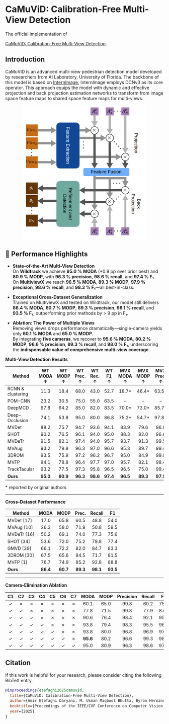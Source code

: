 # CaMuViD: Calibration-Free Multi-View Detection

The official implementation of

[CaMuViD: Calibration-Free Multi-View Detection](https://amiretefaghi.github.io/Camuvid.html).

## Introduction

CaMuViD is an advanced multi-view pedestrian detection model developed by researchers from AI Laboratory, University of Florida. The backbone of this model is based on [InternImage](https://github.com/OpenGVLab/InternImage), InternImage employs DCNv3 as its core operator. This approach equips the model with dynamic and effective projection and back projection estimation networks to transform from image space feature maps to shared space feature maps for multi-views.

<div align=center>
<img src='./docs/figs/intro.png' width=400>
</div>


## 🌟 Performance Highlights

- **State-of-the-Art Multi-View Detection**  
  On **Wildtrack** we achieve **95.0 % MODA** (+0.9 pp over prior best) and **80.9 % MODP**, with **96.3 % precision**, **98.6 % recall**, and **97.4 % F₁**.  
  On **MultiviewX** we reach **96.5 % MODA**, **89.3 % MODP**, **97.9 % precision**, **98.6 % recall**, and **98.3 % F₁**—all best-in-class.  

- **Exceptional Cross-Dataset Generalization**  
  Trained on MultiviewX and tested on Wildtrack, our model still delivers **86.4 % MODA**, **60.7 % MODP**, **89.3 % precision**, **98.1 % recall**, and **93.5 % F₁**, outperforming prior methods by > 9 pp in F₁.  

- **Ablation: The Power of Multiple Views**  
  Removing views drops performance dramatically—single-camera yields only **60.1 % MODA** and **65.0 % MODP**.  
  By integrating **five cameras**, we recover to **95.6 % MODA**, **80.2 % MODP**, **96.6 % precision**, **99.3 % recall**, and **98.0 % F₁**, underscoring the **indispensable value of comprehensive multi-view coverage**.


**Multi-View Detection Results**

| Method                   | WT MODA ↑ | WT MODP ↑ | WT Prec. ↑ | WT Rec. ↑ | WT F1 ↑ | MVX MODA ↑ | MVX MODP ↑ | MVX Prec. ↑ | MVX Rec. ↑ | MVX F1 ↑ |
|--------------------------|:---------:|:---------:|:----------:|:---------:|:-------:|:----------:|:----------:|:-----------:|:---------:|:--------:|
| RCNN & clustering        |   11.3    |   18.4    |   68.0     |   43.0    |  52.7   |   18.7*    |   46.4*    |    63.5*    |   43.9*   |  51.9    |
| POM-CNN                  |   23.2    |   30.5    |   75.0     |   55.0    |  63.5   |     –      |     –      |      –      |     –     |    –     |
| DeepMCD                  |   67.8    |   64.2    |   85.0     |   82.0    |  83.5   |   70.0*    |   73.0*    |    85.7*    |   83.3*   |  84.5    |
| Deep-Occlusion           |   74.1    |   53.8    |   95.0     |   80.0    |  86.8   |   75.2*    |   54.7*    |    97.8*    |   80.2*   |  88.1    |
| MVDet                    |   88.2    |   75.7    |   94.7     |   93.6    |  94.1   |   83.9     |   79.6     |    96.8     |   86.7    |  91.5    |
| SHOT                     |   90.2    |   76.5    |   96.1     |   94.0    |  95.0   |   88.3     |   82.0     |    96.6     |   91.5    |  94.0    |
| MVDeTr                   |   91.5    |   82.1    |   97.4     |   94.0    |  95.7   |   93.7     |   91.3     |    99.5     |   94.5    |  96.9    |
| MVAug                    |   93.2    |   79.8    |   96.3     |   97.0    |  96.6   |   95.3     |   89.7     |    99.4     |   95.9    |  97.6    |
| 3DROM                    |   93.5    |   75.9    |   97.2     |   96.2    |  96.7   |   95.0     |   84.9     |    99.0     |   96.1    |  97.5    |
| MVFP                     |   94.1    |   78.8    |   96.4     |   97.7    |  97.0   |   95.7     |   82.1     |    98.4     |   97.2    |  97.8    |
| TrackTacular             |   93.2    |   77.5    |   97.3     |   95.8    |  96.5   |   96.5     |   75.0     |    99.4     |   97.1    |  98.2    |
| **Ours**                 | **95.0**  | **80.9**  | **96.3**   | **98.6**  |**97.4** | **96.5**   | **89.3**   | **97.9**    | **98.6**  |**98.3**  |

\* reported by original authors

---

**Cross-Dataset Performance**

| Method         | MODA | MODP  | Prec. | Recall | F1   |
|----------------|:----:|:-----:|:-----:|:------:|:----:|
| MVDet [17]     | 17.0 | 65.8  | 60.5  | 48.8   | 54.0 |
| MVAug [10]     | 26.3 | 58.0  | 71.9  | 50.8   | 59.5 |
| MVDeTr [16]    | 50.2 | 69.1  | 74.0  | 77.3   | 75.6 |
| SHOT [34]      | 53.6 | 72.0  | 75.2  | 79.8   | 77.4 |
| GMVD [39]      | 66.1 | 72.2  | 82.0  | 84.7   | 83.3 |
| 3DROM [30]     | 67.5 | 65.6  | 94.5  | 71.7   | 81.5 |
| MVFP [1]       | 76.7 | 74.9  | 85.2  | 92.8   | 88.8 |
| **Ours**       |**86.4**|**60.7**|**89.3**|**98.1**|**93.5**|

---

**Camera-Elimination Ablation**

| C1 | C2 | C3 | C4 | C5 | C6 | C7 | MODA  | MODP | Precision | Recall |  F1  |
|:--:|:--:|:--:|:--:|:--:|:--:|:--:|:-----:|:----:|:---------:|:------:|:----:|
| ✓  | ✗  | ✗  | ✗  | ✗  | ✗  | ✗  | 60.1  | 65.0 |   99.8    | 60.2   | 75.1 |
| ✓  | ✓  | ✗  | ✗  | ✗  | ✗  | ✗  | 77.8  | 71.5 |   99.8    | 77.9   | 87.5 |
| ✓  | ✓  | ✓  | ✗  | ✗  | ✗  | ✗  | 90.6  | 76.4 |   98.4    | 92.1   | 95.1 |
| ✓  | ✓  | ✓  | ✓  | ✗  | ✗  | ✗  | 93.8  | 79.4 |   98.3    | 95.5   | 96.9 |
| ✓  | ✓  | ✓  | ✓  | ✓  | ✗  | ✗  | 93.8  | 80.0 |   96.8    | 96.9   | 97.0 |
| ✓  | ✓  | ✓  | ✓  | ✓  | ✓  | ✗  | **95.6** | 80.2 |   96.6    | 99.3   | 98.0 |
| ✓  | ✓  | ✓  | ✓  | ✓  | ✓  | ✓  | 95.0  | 80.9 |   96.3    | 98.6   | 97.4 |


## Citation

If this work is helpful for your research, please consider citing the following BibTeX entry.

```bibtex
@inproceedings{etefaghi2025camuvid,
  title={CaMuViD: Calibration-Free Multi-View Detection},
  author={Amir Etefaghi Daryani, M. Usman Maqbool Bhutta, Byron Hernandez, Henry Medeiros},
  booktitle={Proceedings of the IEEE/CVF Conference on Computer Vision and Pattern Recognition},
  year={2025}
}
```
